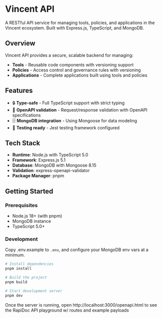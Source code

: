 # Vincent API

A RESTful API service for managing tools, policies, and applications in the Vincent ecosystem. Built with Express.js, TypeScript, and MongoDB.

## Overview

Vincent API provides a secure, scalable backend for managing:
- **Tools** - Reusable code components with versioning support
- **Policies** - Access control and governance rules with versioning
- **Applications** - Complete applications built using tools and policies

## Features

- 🔒 **Type-safe** - Full TypeScript support with strict typing
- 📝 **OpenAPI validation** - Request/response validation with OpenAPI specifications
- 🗄️ **MongoDB integration** - Using Mongoose for data modeling
- 🧪 **Testing ready** - Jest testing framework configured

## Tech Stack

- **Runtime**: Node.js with TypeScript 5.0
- **Framework**: Express.js 5.1
- **Database**: MongoDB with Mongoose 8.15
- **Validation**: express-openapi-validator
- **Package Manager**: pnpm

## Getting Started

### Prerequisites

- Node.js 18+ (with pnpm)
- MongoDB instance
- TypeScript 5.0+

### Development

Copy .env.example to `.env`, and configure your MongoDB env vars at a minimum.

```bash
# Install dependencies
pnpm install

# Build the project
pnpm build

# Start development server
pnpm dev
```

Once the server is running, open http://localhost:3000/openapi.html to see the RapiDoc API playground w/ routes and example payloads

